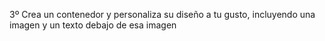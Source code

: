 3º Crea un contenedor y personaliza su diseño a tu gusto, incluyendo una imagen y un texto debajo de esa imagen
